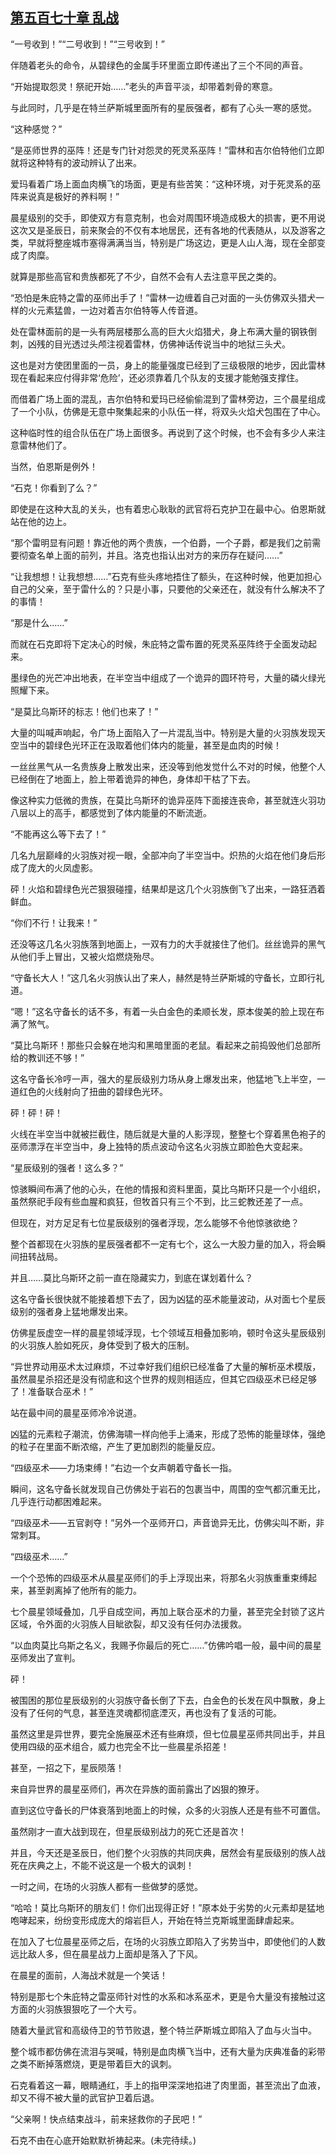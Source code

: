 ## [第五百七十章 乱战](https://www.xxbiquge.com/11_11222/8961074.html)


  “一号收到！”“二号收到！”“三号收到！”

  伴随着老头的命令，从碧绿色的金属手环里面立即传递出了三个不同的声音。

  “开始提取怨灵！祭祀开始……”老头的声音平淡，却带着刺骨的寒意。

  与此同时，几乎是在特兰萨斯城里面所有的星辰强者，都有了心头一寒的感觉。

  “这种感觉？”

  “是巫师世界的巫阵！还是专门针对怨灵的死灵系巫阵！”雷林和吉尔伯特他们立即就将这种特有的波动辨认了出来。

  爱玛看着广场上面血肉横飞的场面，更是有些苦笑：“这种环境，对于死灵系的巫阵来说真是极好的养料啊！”

  晨星级别的交手，即使双方有意克制，也会对周围环境造成极大的损害，更不用说这次又是圣辰日，前来聚会的不仅有本地居民，还有各地的代表随从，以及游客之类，早就将整座城市塞得满满当当，特别是广场这边，更是人山人海，现在全部变成了肉糜。

  就算是那些高官和贵族都死了不少，自然不会有人去注意平民之类的。

  “恐怕是朱庇特之雷的巫师出手了！”雷林一边缠着自己对面的一头仿佛双头猎犬一样的火元素猛兽，一边对着吉尔伯特等人传音道。

  处在雷林面前的是一头有两层楼那么高的巨大火焰猎犬，身上布满大量的钢铁倒刺，凶残的目光透过头颅注视着雷林，仿佛神话传说当中的地狱三头犬。

  这也是对方使团里面的一员，身上的能量强度已经到了三级极限的地步，因此雷林现在看起来应付得非常‘危险’，还必须靠着几个队友的支援才能勉强支撑住。

  而借着广场上面的混乱，吉尔伯特和爱玛已经偷偷混到了雷林旁边，三个晨星组成了一个小队，仿佛是无意中聚集起来的小队伍一样，将双头火焰犬包围在了中心。

  这种临时性的组合队伍在广场上面很多。再说到了这个时候，也不会有多少人来注意雷林他们了。

  当然，伯恩斯是例外！

  “石克！你看到了么？”

  即使是在这种大乱的关头，也有着忠心耿耿的武官将石克护卫在最中心。伯恩斯就站在他的边上。

  “那个雷明显有问题！靠近他的两个贵族，一个伯爵，一个子爵，都是我们之前需要彻查名单上面的前列，并且。洛克也指认出对方的来历存在疑问……”

  “让我想想！让我想想……”石克有些头疼地捂住了额头，在这种时候，他更加担心自己的父亲，至于雷什么的？只是小事，只要他的父亲还在，就没有什么解决不了的事情！

  “那是什么……”

  而就在石克即将下定决心的时候，朱庇特之雷布置的死灵系巫阵终于全面发动起来。

  墨绿色的光芒冲出地表，在半空当中组成了一个诡异的圆环符号，大量的磷火绿光照耀下来。

  “是莫比乌斯环的标志！他们也来了！”

  大量的叫喊声响起，令广场上面陷入了一片混乱当中。特别是大量的火羽族发现天空当中的碧绿色光环正在汲取着他们体内的能量，甚至是血肉的时候！

  一丝丝黑气从一名贵族身上散发出来，还没等到他发觉什么不对的时候，他整个人已经倒在了地面上，脸上带着诡异的神色，身体却干枯了下去。

  像这种实力低微的贵族，在莫比乌斯环的诡异巫阵下面接连丧命，甚至就连火羽功八层以上的高手，都感觉到了体内能量的不断流逝。

  “不能再这么等下去了！”

  几名九层巅峰的火羽族对视一眼，全部冲向了半空当中。炽热的火焰在他们身后形成了庞大的火凤虚影。

  砰！火焰和碧绿色光芒狠狠碰撞，结果却是这几个火羽族倒飞了出来，一路狂洒着鲜血。

  “你们不行！让我来！”

  还没等这几名火羽族落到地面上，一双有力的大手就接住了他们。丝丝诡异的黑气从他们手上冒出，又被火焰燃烧殆尽。

  “守备长大人！”这几名火羽族认出了来人，赫然是特兰萨斯城的守备长，立即行礼道。

  “嗯！”这名守备长的话不多，有着一头白金色的柔顺长发，原本俊美的脸上现在布满了煞气。

  “莫比乌斯环！那些只会躲在地沟和黑暗里面的老鼠。看起来之前捣毁他们总部所给的教训还不够！”

  这名守备长冷哼一声，强大的星辰级别力场从身上爆发出来，他猛地飞上半空，一道红色的火线射向了扭曲的碧绿色光环。

  砰！砰！砰！

  火线在半空当中就被拦截住，随后就是大量的人影浮现，整整七个穿着黑色袍子的巫师漂浮在半空当中，身上独特的质点波动令这名火羽族立即脸色大变起来。

  “星辰级别的强者！这么多？”

  惊骇瞬间布满了他的心头，在他的情报和资料里面，莫比乌斯环只是一个小组织，虽然祭祀手段有些血腥和疯狂，但牧首只有三个不到，比三蛇教还差了一点。

  但现在，对方足足有七位星辰级别的强者浮现，怎么能够不令他惊骇欲绝？

  整个首都现在火羽族的星辰强者都不一定有七个，这么一大股力量的加入，将会瞬间扭转战局。

  并且……莫比乌斯环之前一直在隐藏实力，到底在谋划着什么？

  这名守备长很快就不能接着想下去了，因为凶猛的巫术能量波动，从对面七个星辰级别的强者身上猛地爆发出来。

  仿佛星辰虚空一样的晨星领域浮现，七个领域互相叠加影响，顿时令这头星辰级别的火羽族人脸如死灰，身体受到了极大的压制。

  “异世界动用巫术太过麻烦，不过幸好我们组织已经准备了大量的解析巫术模版，虽然晨星杀招还是没有彻底和这个世界的规则相适应，但其它四级巫术已经足够了！准备联合巫术！”

  站在最中间的晨星巫师冷冷说道。

  凶猛的元素粒子潮流，仿佛海啸一样向他手上涌来，形成了恐怖的能量球体，强绝的粒子在里面不断浓缩，产生了更加剧烈的能量反应。

  “四级巫术——力场束缚！”右边一个女声朝着守备长一指。

  瞬间，这名守备长就发现自己仿佛处于岩石的包裹当中，周围的空气都沉重无比，几乎连行动都困难起来。

  “四级巫术——五官剥夺！”另外一个巫师开口，声音诡异无比，仿佛尖叫不断，非常刺耳。

  “四级巫术……”

  一个个恐怖的四级巫术从晨星巫师们的手上浮现出来，将那名火羽族重重束缚起来，甚至剥离掉了他所有的能力。

  七个晨星领域叠加，几乎自成空间，再加上联合巫术的力量，甚至完全封锁了这片区域，令外面的火羽族人目眦欲裂，却又没有任何办法援救。

  “以血肉莫比乌斯之名义，我赐予你最后的死亡……”仿佛吟唱一般，最中间的晨星巫师发出了宣判。

  砰！

  被围困的那位星辰级别的火羽族守备长倒了下去，白金色的长发在风中飘散，身上没有了任何的气息，甚至连灵魂都彻底湮灭，再也没有了复活的可能。

  虽然这里是异世界，要完全施展巫术还有些麻烦，但七位晨星巫师共同出手，并且使用四级的巫术组合，威力也完全不比一些晨星杀招差！

  甚至，一招之下，星辰陨落！

  来自异世界的晨星巫师们，再次在异族的面前露出了凶狠的獠牙。

  直到这位守备长的尸体衰落到地面上的时候，众多的火羽族人还是有些不可置信。

  虽然刚才一直大战到现在，但星辰级别战力的死亡还是首次！

  并且，今天还是圣辰日，他们整个火羽族的共同庆典，居然会有星辰级别的族人战死在庆典之上，不能不说这是一个极大的讽刺！

  一时之间，在场的火羽族人都有一些做梦的感觉。

  “哈哈！莫比乌斯环的朋友们！你们出现得正好！”原本处于劣势的火元素却是猛地咆哮起来，纷纷变形成庞大的熔岩巨人，开始在特兰克斯城里面肆虐起来。

  在加入了七位晨星巫师之后，在场的火羽族立即陷入了劣势当中，即使他们的人数远比敌人多，但在晨星战力上面却是落入了下风。

  在晨星的面前，人海战术就是一个笑话！

  特别是那七个朱庇特之雷巫师针对性的水系和冰系巫术，更是令大量没有接触过这方面的火羽族狠狠吃了一个大亏。

  随着大量武官和高级侍卫的节节败退，整个特兰萨斯城立即陷入了血与火当中。

  整个城市都仿佛在流泪与哭喊，特别是血肉横飞当中，还有大量为庆典准备的彩带之类不断掉落燃烧，更是带着巨大的讽刺。

  石克看着这一幕，眼睛通红，手上的指甲深深地掐进了肉里面，甚至流出了血液，却又不得不被大量的武官护卫着后退。

  “父亲啊！快点结束战斗，前来拯救你的子民吧！”

  石克不由在心底开始默默祈祷起来。(未完待续。)
